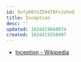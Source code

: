 ```yaml
---
id: 5ofyD6YxZ594T8FvJzhnQ
title: Inception
desc: ''
updated: 1634419668974
created: 1634419558407
---
```


* [Inception - Wikipedia](https://en.wikipedia.org/wiki/Inception)
